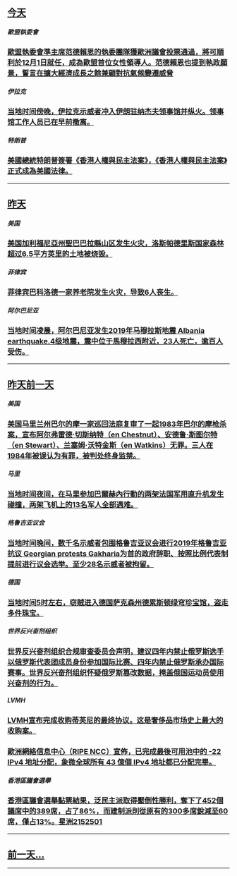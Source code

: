 

## [今天](/news/2019/11/27/index.md)

##### 歐盟執委會
### [歐盟執委會準主席范德賴恩的執委團隊獲歐洲議會投票通過，將可順利於12月1日就任，成為歐盟首位女性領導人。范德賴恩也提到執政願景，誓言在擴大經濟成長之餘兼顧對抗氣候變遷威脅](/zh/news/2019/11/27/歐盟執委會準主席范德賴恩的執委團隊獲歐洲議會投票通過-將可順利於12月1日就任-成為歐盟首位女性領導人-范德賴恩也提到執.md)
##### 伊拉克
### [ 当地时间傍晚，伊拉克示威者冲入伊朗驻纳杰夫领事馆并纵火。领事馆工作人员已在早前撤离。 ](/zh/news/2019/11/27/当地时间傍晚-伊拉克示威者冲入伊朗驻纳杰夫领事馆并纵火-领事馆工作人员已在早前撤离.md)
##### 特朗普
### [ 美國總統特朗普簽署《香港人權與民主法案》，《香港人權與民主法案》正式成為美國法律。](/zh/news/2019/11/27/美國總統特朗普簽署-香港人權與民主法案-香港人權與民主法案-正式成為美國法律.md)
---

## [昨天](/news/2019/11/26/index.md)

##### 美国
### [ 美国加利福尼亞州聖巴巴拉縣山区发生火灾，洛斯帕德里斯国家森林超过6.5平方英里的土地被烧毁。 ](/zh/news/2019/11/26/美国加利福尼亞州聖巴巴拉縣山区发生火灾-洛斯帕德里斯国家森林超过65平方英里的土地被烧毁.md)
##### 菲律宾
### [ 菲律宾巴科洛德一家养老院发生火灾，导致6人丧生。 ](/zh/news/2019/11/26/菲律宾巴科洛德一家养老院发生火灾-导致6人丧生.md)
##### 阿尔巴尼亚
### [ 当地时间凌晨，阿尔巴尼亚发生2019年马穆拉斯地震 Albania earthquake.4级地震，震中位于馬穆拉西附近，23人死亡，逾百人受伤。 ](/zh/news/2019/11/26/当地时间凌晨-阿尔巴尼亚发生2019年马穆拉斯地震-Albania-earthquake4级地震-震中位于馬穆拉西附.md)
---

## [昨天前一天](/news/2019/11/25/index.md)

##### 美国
### [ 美国马里兰州巴尔的摩一家巡回法庭复审了一起1983年巴尔的摩枪杀案，宣布阿尔弗雷德·切斯纳特（en Chestnut）、安德鲁·斯图尔特（en Stewart）、兰塞姆·沃特金斯（en Watkins）无罪。三人在1984年被误认为有罪，被判处终身监禁。 ](/zh/news/2019/11/25/美国马里兰州巴尔的摩一家巡回法庭复审了一起1983年巴尔的摩枪杀案-宣布阿尔弗雷德-切斯纳特-en-Chestnut.md)
##### 马里
### [ 当地时间夜间，在马里参加巴爾赫內行動的两架法国军用直升机发生碰撞，两架飞机上的13名军人全部遇难。 ](/zh/news/2019/11/25/当地时间夜间-在马里参加巴爾赫內行動的两架法国军用直升机发生碰撞-两架飞机上的13名军人全部遇难.md)
##### 格鲁吉亚议会
### [ 当地时间晚间，数千名示威者包围格鲁吉亚议会进行2019年格鲁吉亚抗议 Georgian protests Gakharia为首的政府辞职、按照比例代表制提前进行议会选举。至少28名示威者被拘留。 ](/zh/news/2019/11/25/当地时间晚间-数千名示威者包围格鲁吉亚议会进行2019年格鲁吉亚抗议-Georgian-protests-Gakhar.md)
##### 德国
### [ 当地时间5时左右，窃贼进入德国萨克森州德累斯顿绿穹珍宝馆，盗走多件珠宝。 ](/zh/news/2019/11/25/当地时间5时左右-窃贼进入德国萨克森州德累斯顿绿穹珍宝馆-盗走多件珠宝.md)
##### 世界反兴奋剂组织
### [ 世界反兴奋剂组织合规审查委员会声明，建议四年内禁止俄罗斯选手以俄罗斯代表团成员身份参加国际比赛、四年内禁止俄罗斯承办国际赛事。世界反兴奋剂组织怀疑俄罗斯篡改数据，掩盖俄国运动员使用兴奋剂的行为。 ](/zh/news/2019/11/25/世界反兴奋剂组织合规审查委员会声明-建议四年内禁止俄罗斯选手以俄罗斯代表团成员身份参加国际比赛-四年内禁止俄罗斯承办国.md)
##### LVMH
### [ LVMH宣布完成收购蒂芙尼的最终协议。这是奢侈品市场史上最大的收购案。 ](/zh/news/2019/11/25/LVMH宣布完成收购蒂芙尼的最终协议-这是奢侈品市场史上最大的收购案.md)
##### 
### [歐洲網絡信息中心（RIPE NCC）宣佈，已完成最後可用池中的 -22 IPv4 地址分配，象微全球所有 43 億個 IPv4 地址都已分配完畢。](/zh/news/2019/11/25/歐洲網絡信息中心-RIPE-NCC-宣佈-已完成最後可用池中的-22-IPv4-地址分配-象微全球所有-43-億個-I.md)
##### 香港區議會選舉
### [香港區議會選舉點票結果，泛民主派取得壓倒性勝利，奪下了452個議席中的389席，占了86%，而建制派則從原有的300多席銳減至60席，僅占13%。星洲2152501](/zh/news/2019/11/25/香港區議會選舉點票結果-泛民主派取得壓倒性勝利-奪下了452個議席中的389席-占了86-而建制派則從原有的300多席.md)
---

## [前一天...](/news/2019/11/24/index.md)

---

